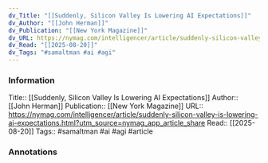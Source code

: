 ```yaml
---
dv_Title: "[[Suddenly, Silicon Valley Is Lowering AI Expectations]]"
dv_Author: "[[John Herman]]"
dv_Publication: "[[New York Magazine]]"
dv_URL: https://nymag.com/intelligencer/article/suddenly-silicon-valley-is-lowering-ai-expectations.html?utm_source=nymag_app_article_share
dv_Read: "[[2025-08-20]]"
dv_Tags: "#samaltman #ai #agi"
---
```


### Information
Title:: [[Suddenly, Silicon Valley Is Lowering AI Expectations]]
Author:: [[John Herman]]
Publication:: [[New York Magazine]]
URL:: https://nymag.com/intelligencer/article/suddenly-silicon-valley-is-lowering-ai-expectations.html?utm_source=nymag_app_article_share
Read:: [[2025-08-20]]
Tags::  #samaltman #ai #agi 
#article

### Annotations
